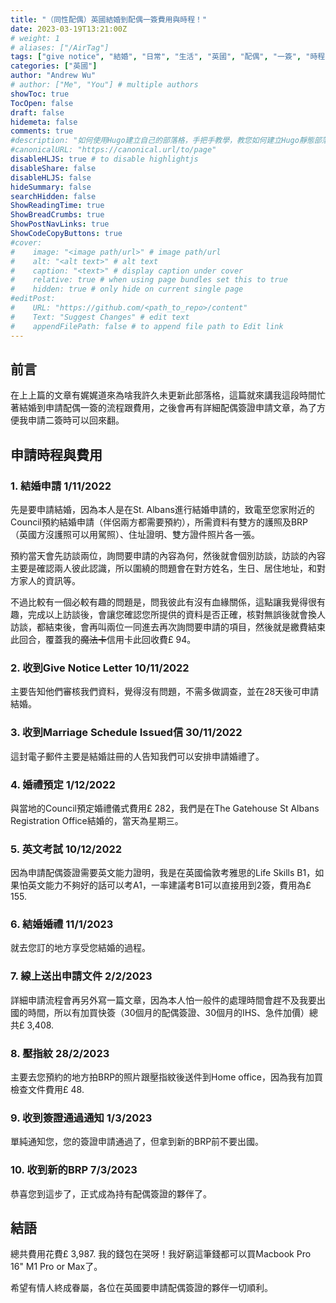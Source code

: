 ```yaml
---
title: "（同性配偶）英國結婚到配偶一簽費用與時程！"
date: 2023-03-19T13:21:00Z
# weight: 1
# aliases: ["/AirTag"]
tags: ["give notice", "結婚", "日常", "生活", "英國", "配偶", "一簽", "時程", "同性配偶"]
categories: ["英國"]
author: "Andrew Wu"
# author: ["Me", "You"] # multiple authors
showToc: true
TocOpen: false
draft: false
hidemeta: false
comments: true
#description: "如何使用Hugo建立自己的部落格，手把手教學，教您如何建立Hugo靜態部落格。"
#canonicalURL: "https://canonical.url/to/page"
disableHLJS: true # to disable highlightjs
disableShare: false
disableHLJS: false
hideSummary: false
searchHidden: false
ShowReadingTime: true
ShowBreadCrumbs: true
ShowPostNavLinks: true
ShowCodeCopyButtons: true
#cover:
#    image: "<image path/url>" # image path/url
#    alt: "<alt text>" # alt text
#    caption: "<text>" # display caption under cover
#    relative: true # when using page bundles set this to true
#    hidden: true # only hide on current single page
#editPost:
#    URL: "https://github.com/<path_to_repo>/content"
#    Text: "Suggest Changes" # edit text
#    appendFilePath: false # to append file path to Edit link
---
```

## 前言

在上上篇的文章有娓娓道來為啥我許久未更新此部落格，這篇就來講我這段時間忙著結婚到申請配偶一簽的流程跟費用，之後會再有詳細配偶簽證申請文章，為了方便我申請二簽時可以回來翻。

## 申請時程與費用

### 1. 結婚申請 1/11/2022

先是要申請結婚，因為本人是在St. Albans進行結婚申請的，致電至您家附近的Council預約結婚申請（伴侶兩方都需要預約），所需資料有雙方的護照及BRP（英國方沒護照可以用駕照）、住址證明、雙方證件照片各一張。

預約當天會先訪談兩位，詢問要申請的內容為何，然後就會個別訪談，訪談的內容主要是確認兩人彼此認識，所以圍繞的問題會在對方姓名，生日、居住地址，和對方家人的資訊等。

不過比較有一個必較有趣的問題是，問我彼此有沒有血緣關係，這點讓我覺得很有趣，完成以上訪談後，會讓您確認您所提供的資料是否正確，核對無誤後就會換人訪談，都結束後，會再叫兩位一同進去再次詢問要申請的項目，然後就是繳費結束此回合，覆蓋我的~~魔法卡~~信用卡此回收費£ 94。

### 2. 收到Give Notice Letter 10/11/2022

主要告知他們審核我們資料，覺得沒有問題，不需多做調查，並在28天後可申請結婚。

### 3. 收到Marriage Schedule Issued信 30/11/2022

這封電子郵件主要是結婚註冊的人告知我們可以安排申請婚禮了。

### 4. 婚禮預定 1/12/2022

與當地的Council預定婚禮儀式費用£ 282，我們是在The Gatehouse St Albans Registration Office結婚的，當天為星期三。

### 5. 英文考試 10/12/2022

因為申請配偶簽證需要英文能力證明，我是在英國倫敦考雅思的Life Skills B1，如果怕英文能力不夠好的話可以考A1，一率建議考B1可以直接用到2簽，費用為£ 155.

### 6. 結婚婚禮 11/1/2023

就去您訂的地方享受您結婚的過程。

### 7. 線上送出申請文件 2/2/2023

詳細申請流程會再另外寫一篇文章，因為本人怕一般件的處理時間會趕不及我要出國的時間，所以有加買快簽（30個月的配偶簽證、30個月的IHS、急件加價）總共£ 3,408.

### 8. 壓指紋 28/2/2023

主要去您預約的地方拍BRP的照片跟壓指紋後送件到Home office，因為我有加買檢查文件費用£ 48.

### 9. 收到簽證通過通知 1/3/2023

單純通知您，您的簽證申請通過了，但拿到新的BRP前不要出國。

### 10. 收到新的BRP 7/3/2023

恭喜您到這步了，正式成為持有配偶簽證的夥伴了。

## 結語

總共費用花費£ 3,987. 我的錢包在哭呀！我好窮這筆錢都可以買Macbook Pro 16" M1 Pro or Max了。

希望有情人終成眷屬，各位在英國要申請配偶簽證的夥伴一切順利。
